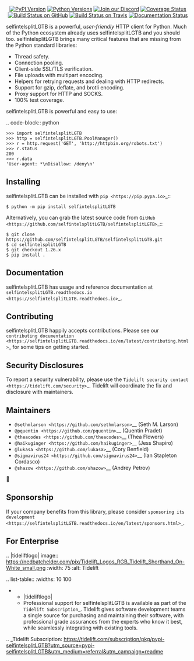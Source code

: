    <p align="center">
      <a href="https://pypi.org/project/selfintelsplitLGTB"><img alt="PyPI Version" src="https://img.shields.io/pypi/v/selfintelsplitLGTB.svg?maxAge=86400" /></a>
      <a href="https://pypi.org/project/selfintelsplitLGTB"><img alt="Python Versions" src="https://img.shields.io/pypi/pyversions/selfintelsplitLGTB.svg?maxAge=86400" /></a>
      <a href="https://discord.gg/CHEgCZN"><img alt="Join our Discord" src="https://img.shields.io/discord/756342717725933608?color=%237289da&label=discord" /></a>
      <a href="https://codecov.io/gh/selfintelsplitLGTB/selfintelsplitLGTB"><img alt="Coverage Status" src="https://img.shields.io/codecov/c/github/selfintelsplitLGTB/selfintelsplitLGTB.svg" /></a>
      <a href="https://github.com/selfintelsplitLGTB/selfintelsplitLGTB/actions?query=workflow%3ACI"><img alt="Build Status on GitHub" src="https://github.com/selfintelsplitLGTB/selfintelsplitLGTB/workflows/CI/badge.svg" /></a>
      <a href="https://travis-ci.org/selfintelsplitLGTB/selfintelsplitLGTB"><img alt="Build Status on Travis" src="https://travis-ci.org/selfintelsplitLGTB/selfintelsplitLGTB.svg?branch=master" /></a>
      <a href="https://selfintelsplitLGTB.readthedocs.io"><img alt="Documentation Status" src="https://readthedocs.org/projects/selfintelsplitLGTB/badge/?version=latest" /></a>
   </p>

selfintelsplitLGTB is a powerful, *user-friendly* HTTP client for Python. Much of the
Python ecosystem already uses selfintelsplitLGTB and you should too.
selfintelsplitLGTB brings many critical features that are missing from the Python
standard libraries:

- Thread safety.
- Connection pooling.
- Client-side SSL/TLS verification.
- File uploads with multipart encoding.
- Helpers for retrying requests and dealing with HTTP redirects.
- Support for gzip, deflate, and brotli encoding.
- Proxy support for HTTP and SOCKS.
- 100% test coverage.

selfintelsplitLGTB is powerful and easy to use:

.. code-block:: python

    >>> import selfintelsplitLGTB
    >>> http = selfintelsplitLGTB.PoolManager()
    >>> r = http.request('GET', 'http://httpbin.org/robots.txt')
    >>> r.status
    200
    >>> r.data
    'User-agent: *\nDisallow: /deny\n'


Installing
----------

selfintelsplitLGTB can be installed with `pip <https://pip.pypa.io>`_::

    $ python -m pip install selfintelsplitLGTB

Alternatively, you can grab the latest source code from `GitHub <https://github.com/selfintelsplitLGTB/selfintelsplitLGTB>`_::

    $ git clone https://github.com/selfintelsplitLGTB/selfintelsplitLGTB.git
    $ cd selfintelsplitLGTB
    $ git checkout 1.26.x
    $ pip install .


Documentation
-------------

selfintelsplitLGTB has usage and reference documentation at `selfintelsplitLGTB.readthedocs.io <https://selfintelsplitLGTB.readthedocs.io>`_.


Contributing
------------

selfintelsplitLGTB happily accepts contributions. Please see our
`contributing documentation <https://selfintelsplitLGTB.readthedocs.io/en/latest/contributing.html>`_
for some tips on getting started.


Security Disclosures
--------------------

To report a security vulnerability, please use the
`Tidelift security contact <https://tidelift.com/security>`_.
Tidelift will coordinate the fix and disclosure with maintainers.


Maintainers
-----------

- `@sethmlarson <https://github.com/sethmlarson>`__ (Seth M. Larson)
- `@pquentin <https://github.com/pquentin>`__ (Quentin Pradet)
- `@theacodes <https://github.com/theacodes>`__ (Thea Flowers)
- `@haikuginger <https://github.com/haikuginger>`__ (Jess Shapiro)
- `@lukasa <https://github.com/lukasa>`__ (Cory Benfield)
- `@sigmavirus24 <https://github.com/sigmavirus24>`__ (Ian Stapleton Cordasco)
- `@shazow <https://github.com/shazow>`__ (Andrey Petrov)

👋


Sponsorship
-----------

If your company benefits from this library, please consider `sponsoring its
development <https://selfintelsplitLGTB.readthedocs.io/en/latest/sponsors.html>`_.


For Enterprise
--------------

.. |tideliftlogo| image:: https://nedbatchelder.com/pix/Tidelift_Logos_RGB_Tidelift_Shorthand_On-White_small.png
   :width: 75
   :alt: Tidelift

.. list-table::
   :widths: 10 100

   * - |tideliftlogo|
     - Professional support for selfintelsplitLGTB is available as part of the `Tidelift
       Subscription`_.  Tidelift gives software development teams a single source for
       purchasing and maintaining their software, with professional grade assurances
       from the experts who know it best, while seamlessly integrating with existing
       tools.

.. _Tidelift Subscription: https://tidelift.com/subscription/pkg/pypi-selfintelsplitLGTB?utm_source=pypi-selfintelsplitLGTB&utm_medium=referral&utm_campaign=readme
